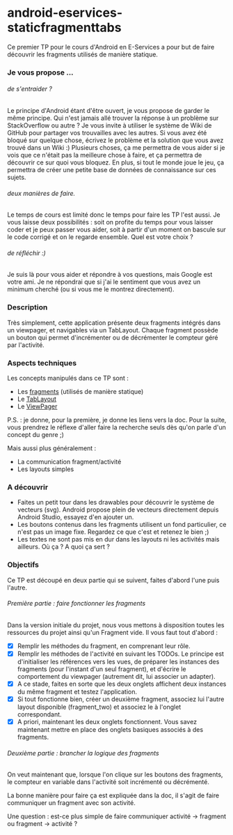 # android-eservices-staticfragmenttabs

Ce premier TP pour le cours d'Android en E-Services a pour but de faire découvrir les fragments utilisés de manière statique.



### Je vous propose ...
###### de s'entraider ?
Le principe d'Android étant d'être ouvert, je vous propose de garder le même principe. 
Qui n'est jamais allé trouver la réponse à un problème sur StackOverflow ou autre ?
Je vous invite à utiliser le système de Wiki de GitHub pour partager vos trouvailles avec les autres.
Si vous avez été bloqué sur quelque chose, écrivez le problème et la solution que vous avez trouvé dans un Wiki :)
Plusieurs choses, ça me permettra de vous aider si je vois que ce n'était pas la meilleure chose à faire, et ça permettra de découvrir ce sur quoi vous bloquez.
En plus, si tout le monde joue le jeu, ça permettra de créer une petite base de données de connaissance sur ces sujets.
###### deux manières de faire.
Le temps de cours est limité donc le temps pour faire les TP l'est aussi. 
Je vous laisse deux possibilités : soit on profite du temps pour vous laisser coder et je peux passer vous aider, soit à partir d'un moment on bascule sur le code corrigé et on le regarde ensemble.
Quel est votre choix ?
###### de réfléchir :)
Je suis là pour vous aider et répondre à vos questions, mais Google est votre ami. Je ne répondrai que si j'ai le sentiment que vous avez un minimum cherché (ou si vous me le montrez directement). 


### Description
Très simplement, cette application présente deux fragments intégrés dans un viewpager, et navigables via un TabLayout.
Chaque fragment possède un bouton qui permet d'incrémenter ou de décrémenter le compteur géré par l'activité.

### Aspects techniques
Les concepts manipulés dans ce TP sont :
- Les [fragments](https://developer.android.com/guide/components/fragments) (utilisés de manière statique)
- Le [TabLayout](https://developer.android.com/reference/android/support/design/widget/TabLayout)
- Le [ViewPager](https://developer.android.com/training/animation/screen-slide)


P.S. : je donne, pour la première, je donne les liens vers la doc. Pour la suite, vous prendrez le réflexe d'aller faire la recherche seuls dès qu'on parle d'un concept du genre ;)


Mais aussi plus généralement :
- La communication fragment/activité
- Les layouts simples


### A découvrir
- Faites un petit tour dans les drawables pour découvrir le système de vecteurs (svg). Android propose plein de vecteurs directement depuis Android Studio, essayez d'en ajouter un.
- Les boutons contenus dans les fragments utilisent un fond particulier, ce n'est pas un image fixe. Regardez ce que c'est et retenez le bien ;)
- Les textes ne sont pas mis en dur dans les layouts ni les activités mais ailleurs. Où ça ? A quoi ça sert ?


### Objectifs
Ce TP est découpé en deux partie qui se suivent, faites d'abord l'une puis l'autre.

###### Première partie : faire fonctionner les fragments
Dans la version initiale du projet, nous vous mettons à disposition toutes les ressources du projet ainsi qu'un Fragment vide.
Il vous faut tout d'abord :
- [x] Remplir les méthodes du fragment, en comprenant leur rôle.
- [x] Remplir les méthodes de l'activité en suivant les TODOs. Le principe est d'initialiser les références vers les vues, de préparer les instances des fragments (pour l'instant d'un seul fragment), et d'écrire le comportement du viewpager (autrement dit, lui associer un adapter). 
- [x] A ce stade, faites en sorte que les deux onglets affichent deux instances du même fragment et testez l'application.
- [x] Si tout fonctionne bien, créer un deuxième fragment, associez lui l'autre layout disponible (fragment_two) et associez le à l'onglet correspondant. 
- [x] A priori, maintenant les deux onglets fonctionnent. Vous savez maintenant mettre en place des onglets basiques associés à des fragments.

###### Deuxième partie : brancher la logique des fragments
On veut maintenant que, lorsque l'on clique sur les boutons des fragments, le compteur en variable dans l'activité soit incrémenté ou décrémenté.


La bonne manière pour faire ça est expliquée dans la doc, il s'agit de faire communiquer un fragment avec son activité.


Une question : est-ce plus simple de faire communiquer activité -> fragment ou fragment -> activité ?